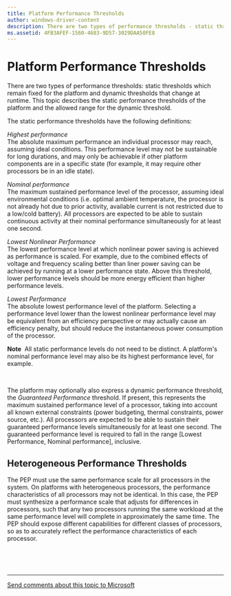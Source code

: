 ```yaml
---
title: Platform Performance Thresholds
author: windows-driver-content
description: There are two types of performance thresholds - static thresholds which remain fixed for the platform and dynamic thresholds that change at runtime.
ms.assetid: 4FB3AFEF-1560-4683-9D57-3029DAA50FE8
---
```


# Platform Performance Thresholds


There are two types of performance thresholds: static thresholds which remain fixed for the platform and dynamic thresholds that change at runtime. This topic describes the static performance thresholds of the platform and the allowed range for the dynamic threshold.

The static performance thresholds have the following definitions:

<a href="" id="highest-performance"></a>*Highest performance*  
The absolute maximum performance an individual processor may reach, assuming ideal conditions. This performance level may not be sustainable for long durations, and may only be achievable if other platform components are in a specific state (for example, it may require other processors be in an idle state).

<a href="" id="nominal-performance"></a>*Nominal performance*  
The maximum sustained performance level of the processor, assuming ideal environmental conditions (i.e. optimal ambient temperature, the processor is not already hot due to prior activity, available current is not restricted due to a low/cold battery). All processors are expected to be able to sustain continuous activity at their nominal performance simultaneously for at least one second.

<a href="" id="lowest-nonlinear-performance"></a>*Lowest Nonlinear Performance*  
The lowest performance level at which nonlinear power saving is achieved as performance is scaled. For example, due to the combined effects of voltage and frequency scaling better than liner power saving can be achieved by running at a lower performance state. Above this threshold, lower performance levels should be more energy efficient than higher performance levels.

<a href="" id="lowest-performance"></a>*Lowest Performance*  
The absolute lowest performance level of the platform. Selecting a performance level lower than the lowest nonlinear performance level may be equivalent from an efficiency perspective or may actually cause an efficiency penalty, but should reduce the instantaneous power consumption of the processor.

**Note**  All static performance levels do not need to be distinct. A platform's nominal performance level may also be its highest performance level, for example.

 

The platform may optionally also express a dynamic performance threshold, the *Guaranteed Performance* threshold. If present, this represents the maximum sustained performance level of a processor, taking into account all known external constraints (power budgeting, thermal constraints, power source, etc.). All processors are expected to be able to sustain their guaranteed performance levels simultaneously for at least one second. The guaranteed performance level is required to fall in the range \[Lowest Performance, Nominal performance\], inclusive.

## Heterogeneous Performance Thresholds


The PEP must use the same performance scale for all processors in the system. On platforms with heterogeneous processors, the performance characteristics of all processors may not be identical. In this case, the PEP must synthesize a performance scale that adjusts for differences in processors, such that any two processors running the same workload at the same performance level will complete in approximately the same time. The PEP should expose different capabilities for different classes of processors, so as to accurately reflect the performance characteristics of each processor.

 

 


--------------------
[Send comments about this topic to Microsoft](mailto:wsddocfb@microsoft.com?subject=Documentation%20feedback%20%5Bkernel\kernel%5D:%20Platform%20Performance%20Thresholds%20%20RELEASE:%20%286/14/2017%29&body=%0A%0APRIVACY%20STATEMENT%0A%0AWe%20use%20your%20feedback%20to%20improve%20the%20documentation.%20We%20don't%20use%20your%20email%20address%20for%20any%20other%20purpose,%20and%20we'll%20remove%20your%20email%20address%20from%20our%20system%20after%20the%20issue%20that%20you're%20reporting%20is%20fixed.%20While%20we're%20working%20to%20fix%20this%20issue,%20we%20might%20send%20you%20an%20email%20message%20to%20ask%20for%20more%20info.%20Later,%20we%20might%20also%20send%20you%20an%20email%20message%20to%20let%20you%20know%20that%20we've%20addressed%20your%20feedback.%0A%0AFor%20more%20info%20about%20Microsoft's%20privacy%20policy,%20see%20http://privacy.microsoft.com/default.aspx. "Send comments about this topic to Microsoft")


